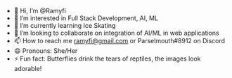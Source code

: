 - 👋 Hi, I’m @Ramyfi
- 👀 I’m interested in Full Stack Development, AI, ML
- 🌱 I’m currently learning Ice Skating
- 💞️ I’m looking to collaborate on integration of AI/ML in web applications
- 📫 How to reach me ramyfi@gmail.com or Parselmouth#8912 on Discord
- 😄 Pronouns: She/Her
- ⚡ Fun fact: Butterflies drink the tears of reptiles, the images look adorable!

<!---
Ramyfi/Ramyfi is a ✨ special ✨ repository because its `README.md` (this file) appears on your GitHub profile.
You can click the Preview link to take a look at your changes.
--->
